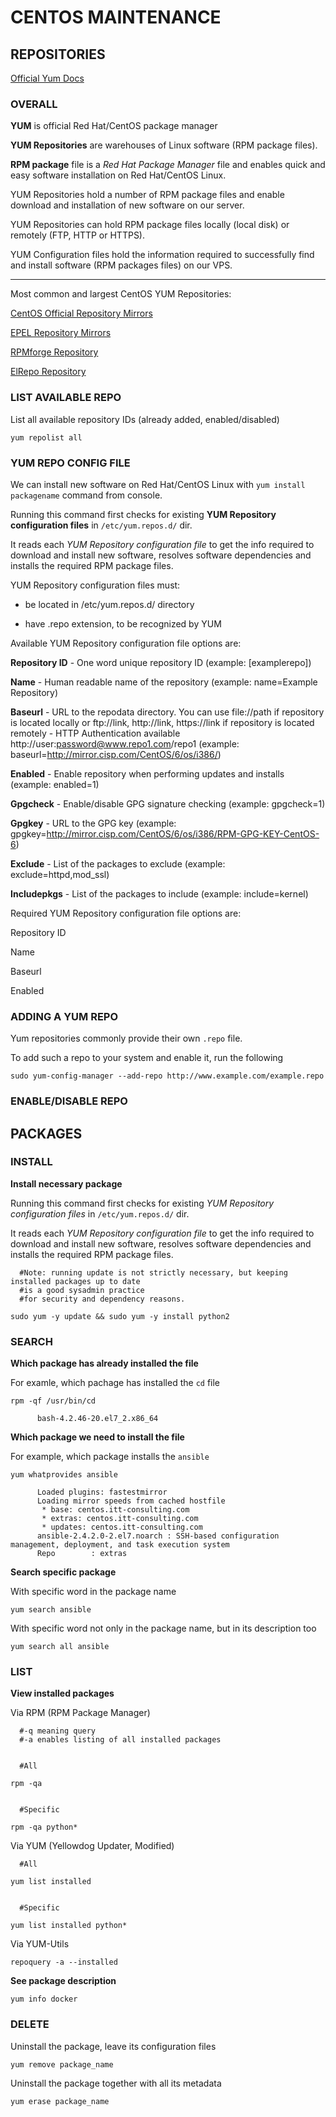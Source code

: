 # CENTOS MAINTENANCE



## REPOSITORIES

[Official Yum Docs](https://access.redhat.com/documentation/en-us/red_hat_enterprise_linux/6/html/deployment_guide/sec-managing_yum_repositories)


### OVERALL

**YUM** is official Red Hat/CentOS package manager

**YUM Repositories** are warehouses of Linux software (RPM package files). 

**RPM package** file is a *Red Hat Package Manager* file and enables quick and easy software installation on Red Hat/CentOS Linux. 

YUM Repositories hold a number of RPM package files and enable download and installation of new software on our server. 

YUM Repositories can hold RPM package files locally (local disk) or remotely (FTP, HTTP or HTTPS). 

YUM Configuration files hold the information required to successfully find and install software (RPM packages files) on our VPS.

---------------------------

Most common and largest CentOS YUM Repositories:

  [CentOS Official Repository Mirrors](http://www.centos.org/modules/tinycontent/index.php?id=30)
  
  [EPEL Repository Mirrors](http://mirrors.fedoraproject.org/publiclist/EPEL/)
  
  [RPMforge Repository](http://wiki.centos.org/AdditionalResources/Repositories/RPMForge)
  
  [ElRepo Repository](http://elrepo.org/tiki/tiki-index.php)
  
  




### LIST AVAILABLE REPO

List all available repository IDs (already added, enabled/disabled)
```
yum repolist all
```


### YUM REPO CONFIG FILE

We can install new software on Red Hat/CentOS Linux with `yum install packagename` command from console.

Running this command first checks for existing **YUM Repository configuration files** in `/etc/yum.repos.d/` dir. 

It reads each *YUM Repository configuration file* to get the info required to download and install new software, resolves software dependencies and installs the required RPM package files.


YUM Repository configuration files must:

  - be located in /etc/yum.repos.d/ directory
  
  - have .repo extension, to be recognized by YUM

Available YUM Repository configuration file options are:

  **Repository ID** - One word unique repository ID (example: [examplerepo])
  
  **Name** - Human readable name of the repository (example: name=Example Repository)
  
  **Baseurl** - URL to the repodata directory. You can use file://path if repository is located locally or ftp://link, http://link, https://link if repository is located remotely - HTTP Authentication available http://user:password@www.repo1.com/repo1 (example: baseurl=http://mirror.cisp.com/CentOS/6/os/i386/)
  
  **Enabled** - Enable repository when performing updates and installs (example: enabled=1)
  
  **Gpgcheck** - Enable/disable GPG signature checking (example: gpgcheck=1)
  
  **Gpgkey** - URL to the GPG key (example: gpgkey=http://mirror.cisp.com/CentOS/6/os/i386/RPM-GPG-KEY-CentOS-6)
  
  **Exclude** - List of the packages to exclude (example: exclude=httpd,mod_ssl)
  
  **Includepkgs** - List of the packages to include (example: include=kernel)

Required YUM Repository configuration file options are:

  Repository ID

  Name
  
  Baseurl
  
  Enabled
  



### ADDING A YUM REPO

Yum repositories commonly provide their own `.repo` file. 

To add such a repo to your system and enable it, run the following
```
sudo yum-config-manager --add-repo http://www.example.com/example.repo
```



### ENABLE/DISABLE REPO








## PACKAGES



### INSTALL

**Install necessary package**

Running this command first checks for existing *YUM Repository configuration files* in `/etc/yum.repos.d/` dir. 

It reads each *YUM Repository configuration file* to get the info required to download and install new software, resolves software dependencies and installs the required RPM package files.
```
  #Note: running update is not strictly necessary, but keeping installed packages up to date 
  #is a good sysadmin practice 
  #for security and dependency reasons.
  
sudo yum -y update && sudo yum -y install python2
```


### SEARCH

**Which package has already installed the file**

For examle, which pachage has installed the `cd` file
```
rpm -qf /usr/bin/cd

      bash-4.2.46-20.el7_2.x86_64
```

**Which package we need to install the file**

For example, which package installs the `ansible`
```
yum whatprovides ansible

      Loaded plugins: fastestmirror
      Loading mirror speeds from cached hostfile
       * base: centos.itt-consulting.com
       * extras: centos.itt-consulting.com
       * updates: centos.itt-consulting.com
      ansible-2.4.2.0-2.el7.noarch : SSH-based configuration management, deployment, and task execution system
      Repo        : extras
```

**Search specific package**

With specific word in the package name
```
yum search ansible
```

With specific word not only in the package name, but in its description too
```
yum search all ansible
```


### LIST

**View installed packages**

Via RPM (RPM Package Manager)
```
  #-q meaning query 
  #-a enables listing of all installed packages
      
      
  #All
 
rpm -qa


  #Specific
  
rpm -qa python*
```

Via YUM (Yellowdog Updater, Modified)
```
  #All
  
yum list installed


  #Specific
  
yum list installed python*
```

Via YUM-Utils
```
repoquery -a --installed
```

**See package description**

```
yum info docker
```

### DELETE

Uninstall the package, leave its configuration files 
```
yum remove package_name
```

Uninstall the package together with all its metadata
```
yum erase package_name
```



























